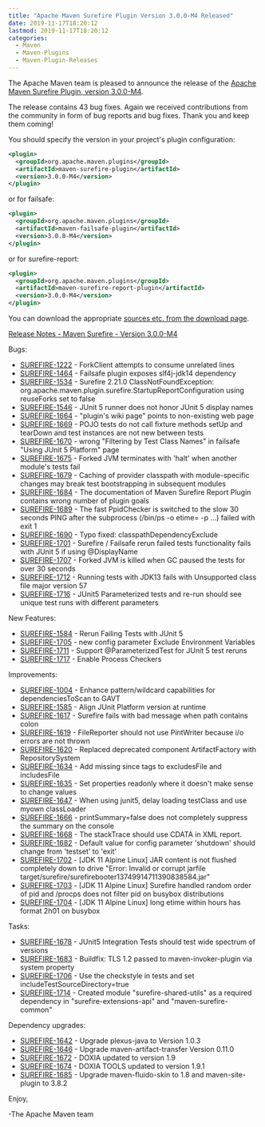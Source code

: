 ```yaml
---
title: "Apache Maven Surefire Plugin Version 3.0.0-M4 Released"
date: 2019-11-17T18:20:12
lastmod: 2019-11-17T18:20:12
categories:
  - Maven
  - Maven-Plugins
  - Maven-Plugin-Releases
---
```

The Apache Maven team is pleased to announce the release of the 
[Apache Maven Surefire Plugin, version 3.0.0-M4](https://maven.apache.org/plugins/maven-surefire-plugin/).

The release contains 43 bug fixes.
Again we received contributions from the community in form of bug reports
and bug fixes. Thank you and keep them coming!

You should specify the version in your project's plugin configuration:

```xml
<plugin>
  <groupId>org.apache.maven.plugins</groupId>
  <artifactId>maven-surefire-plugin</artifactId>
  <version>3.0.0-M4</version>
</plugin>
```

or for failsafe:

```xml
<plugin>
  <groupId>org.apache.maven.plugins</groupId>
  <artifactId>maven-failsafe-plugin</artifactId>
  <version>3.0.0-M4</version>
</plugin>
```

or for surefire-report:

```xml
<plugin>
  <groupId>org.apache.maven.plugins</groupId>
  <artifactId>maven-surefire-report-plugin</artifactId>
  <version>3.0.0-M4</version>
</plugin>
```

You can download the appropriate [sources etc. from the download page](https://maven.apache.org/surefire/download.cgi).


<!-- more -->

[Release Notes - Maven Surefire - Version 3.0.0-M4](https://issues.apache.org/jira/secure/ReleaseNote.jspa?projectId=12317927&version=12344668)

Bugs:

 * [SUREFIRE-1222](https://issues.apache.org/jira/browse/SUREFIRE-1222) - ForkClient attempts to consume unrelated lines
 * [SUREFIRE-1464](https://issues.apache.org/jira/browse/SUREFIRE-1464) - Failsafe plugin exposes slf4j-jdk14 dependency
 * [SUREFIRE-1534](https://issues.apache.org/jira/browse/SUREFIRE-1534) - Surefire 2.21.0 ClassNotFoundException: org.apache.maven.plugin.surefire.StartupReportConfiguration using reuseForks set to false
 * [SUREFIRE-1546](https://issues.apache.org/jira/browse/SUREFIRE-1546) - JUnit 5 runner does not honor JUnit 5 display names
 * [SUREFIRE-1664](https://issues.apache.org/jira/browse/SUREFIRE-1664) - "plugin's wiki page" points to non-existing web page
 * [SUREFIRE-1669](https://issues.apache.org/jira/browse/SUREFIRE-1669) - POJO tests do not call fixture methods setUp and tearDown and test instances are not new between tests
 * [SUREFIRE-1670](https://issues.apache.org/jira/browse/SUREFIRE-1670) - wrong "Filtering by Test Class Names" in failsafe "Using JUnit 5 Platform" page
 * [SUREFIRE-1675](https://issues.apache.org/jira/browse/SUREFIRE-1675) - Forked JVM terminates with 'halt' when another module's tests fail
 * [SUREFIRE-1679](https://issues.apache.org/jira/browse/SUREFIRE-1679) - Caching of provider classpath with module-specific changes may break test bootstrapping in subsequent modules
 * [SUREFIRE-1684](https://issues.apache.org/jira/browse/SUREFIRE-1684) - The documentation of Maven Surefire Report Plugin contains wrong number of plugin goals
 * [SUREFIRE-1689](https://issues.apache.org/jira/browse/SUREFIRE-1689) - The fast PpidChecker is switched to the slow 30 seconds PING after the subprocess (/bin/ps -o etime= -p ...) failed with exit 1
 * [SUREFIRE-1690](https://issues.apache.org/jira/browse/SUREFIRE-1690) - Typo fixed: classpathDependencyExclude
 * [SUREFIRE-1701](https://issues.apache.org/jira/browse/SUREFIRE-1701) - Surefire / Failsafe rerun failed tests functionality fails with JUnit 5 if using @DisplayName
 * [SUREFIRE-1707](https://issues.apache.org/jira/browse/SUREFIRE-1707) - Forked JVM is killed when GC paused the tests for over 30 seconds
 * [SUREFIRE-1712](https://issues.apache.org/jira/browse/SUREFIRE-1712) - Running tests with JDK13 fails with Unsupported class file major version 57
 * [SUREFIRE-1716](https://issues.apache.org/jira/browse/SUREFIRE-1716) - JUnit5 Parameterized tests and re-run should see unique test runs with different parameters


New Features:

 * [SUREFIRE-1584](https://issues.apache.org/jira/browse/SUREFIRE-1584) - Rerun Failing Tests with JUnit 5
 * [SUREFIRE-1705](https://issues.apache.org/jira/browse/SUREFIRE-1705) - new config parameter Exclude Environment Variables
 * [SUREFIRE-1711](https://issues.apache.org/jira/browse/SUREFIRE-1711) - Support @ParameterizedTest for JUnit 5 test reruns
 * [SUREFIRE-1717](https://issues.apache.org/jira/browse/SUREFIRE-1717) - Enable Process Checkers

Improvements:

* [SUREFIRE-1004](https://issues.apache.org/jira/browse/SUREFIRE-1004) - Enhance pattern/wildcard capabilities for dependenciesToScan to GAVT
* [SUREFIRE-1585](https://issues.apache.org/jira/browse/SUREFIRE-1585) - Align JUnit Platform version at runtime
* [SUREFIRE-1617](https://issues.apache.org/jira/browse/SUREFIRE-1617) - Surefire fails with bad message when path contains colon
* [SUREFIRE-1619](https://issues.apache.org/jira/browse/SUREFIRE-1619) - FileReporter should not use PintWriter because i/o errors are not thrown
* [SUREFIRE-1620](https://issues.apache.org/jira/browse/SUREFIRE-1620) - Replaced deprecated component ArtifactFactory with RepositorySystem
* [SUREFIRE-1634](https://issues.apache.org/jira/browse/SUREFIRE-1634) - Add missing since tags to excludesFile and includesFile
* [SUREFIRE-1635](https://issues.apache.org/jira/browse/SUREFIRE-1635) - Set properties readonly where it doesn't make sense to change values
* [SUREFIRE-1647](https://issues.apache.org/jira/browse/SUREFIRE-1647) - When using junit5, delay loading testClass and use myown classLoader
* [SUREFIRE-1666](https://issues.apache.org/jira/browse/SUREFIRE-1666) - printSummary=false does not completely suppress the summary on the console
* [SUREFIRE-1668](https://issues.apache.org/jira/browse/SUREFIRE-1668) - The stackTrace should use CDATA in XML report.
* [SUREFIRE-1682](https://issues.apache.org/jira/browse/SUREFIRE-1682) - Default value for config parameter 'shutdown' should change from 'testset' to 'exit'
* [SUREFIRE-1702](https://issues.apache.org/jira/browse/SUREFIRE-1702) - \[JDK 11 Alpine Linux\] JAR content is not flushed completely down to drive "Error: Invalid or corrupt jarfile target/surefire/surefirebooter13749914711390838584.jar"
* [SUREFIRE-1703](https://issues.apache.org/jira/browse/SUREFIRE-1703) - \[JDK 11 Alpine Linux\] Surefire handled random order of pid and /procps does not filter pid on busybox distributions
* [SUREFIRE-1704](https://issues.apache.org/jira/browse/SUREFIRE-1704) - \[JDK 11 Alpine Linux\] long etime within hours has format 2h01 on busybox

Tasks:

* [SUREFIRE-1678](https://issues.apache.org/jira/browse/SUREFIRE-1678) - JUnit5 Integration Tests should test wide spectrum of versions
* [SUREFIRE-1683](https://issues.apache.org/jira/browse/SUREFIRE-1683) - Buildfix: TLS 1.2 passed to maven-invoker-plugin via system property
* [SUREFIRE-1706](https://issues.apache.org/jira/browse/SUREFIRE-1706) - Use the checkstyle in tests and set includeTestSourceDirectory=true
* [SUREFIRE-1714](https://issues.apache.org/jira/browse/SUREFIRE-1714) - Created module "surefire-shared-utils" as a required dependency in "surefire-extensions-api" and "maven-surefire-common"


Dependency upgrades:

 * [SUREFIRE-1642](https://issues.apache.org/jira/browse/SUREFIRE-1642) - Upgrade plexus-java to Version 1.0.3
 * [SUREFIRE-1646](https://issues.apache.org/jira/browse/SUREFIRE-1646) - Upgrade maven-artifact-transfer Version 0.11.0
 * [SUREFIRE-1672](https://issues.apache.org/jira/browse/SUREFIRE-1672) - DOXIA updated to version 1.9
 * [SUREFIRE-1674](https://issues.apache.org/jira/browse/SUREFIRE-1674) - DOXIA TOOLS updated to version 1.9.1
 * [SUREFIRE-1685](https://issues.apache.org/jira/browse/SUREFIRE-1685) - Upgrade maven-fluido-skin to 1.8 and maven-site-plugin to 3.8.2


Enjoy,

-The Apache Maven team

